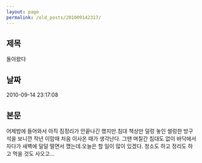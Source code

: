 ```yaml
---
layout: page
permalink: /old_posts/201009142317/
---
```


## 제목
돌아왔다

## 날짜
2010-09-14 23:17:08

## 본문
어제밤에 들어와서 아직 짐정리가 안끝나긴 했지만.침대 책상만 덜렁 놓인 썰렁한 방구석을 보니깐 작년 이맘때 처음 이사온 때가 생각난다. 그땐 며칠간 침대도 없이 바닥에서 자다가 새벽에 덜덜 떨면서 깼는데.오늘은 할 일이 많이 있겠다. 청소도 하고 정리도 하고 먹을 것도 사오고...